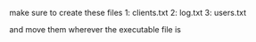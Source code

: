 make sure to create these files
1: clients.txt
2: log.txt
3: users.txt

and move them wherever the executable file is
